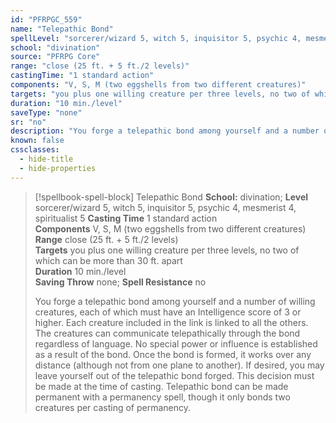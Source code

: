 ```yaml
---
id: "PFRPGC_559"
name: "Telepathic Bond"
spellLevel: "sorcerer/wizard 5, witch 5, inquisitor 5, psychic 4, mesmerist 4, spiritualist 5"
school: "divination"
source: "PFRPG Core"
range: "close (25 ft. + 5 ft./2 levels)"
castingTime: "1 standard action"
components: "V, S, M (two eggshells from two different creatures)"
targets: "you plus one willing creature per three levels, no two of which can be more than 30 ft. apart"
duration: "10 min./level"
saveType: "none"
sr: "no"
description: "You forge a telepathic bond among yourself and a number of willing creatures, each of which must have an Intelligence score of 3 or higher. Each creature included in the link is linked to all the others. The creatures can communicate telepathically through the bond regardless of language. No special power or influence is established as a result of the bond. Once the bond is formed, it works over any distance (although not from one plane to another).  If desired, you may leave yourself out of the telepathic bond forged. This decision must be made at the time of casting.  Telepathic bond can be made permanent with a permanency spell, though it only bonds two creatures per casting of permanency."
known: false
cssclasses:
  - hide-title
  - hide-properties
---
```


> [!spellbook-spell-block] Telepathic Bond
> **School:** divination; **Level** sorcerer/wizard 5, witch 5, inquisitor 5, psychic 4, mesmerist 4, spiritualist 5
> **Casting Time** 1 standard action  
> **Components** V, S, M (two eggshells from two different creatures)  
> **Range** close (25 ft. + 5 ft./2 levels)  
> **Targets** you plus one willing creature per three levels, no two of which can be more than 30 ft. apart  
> **Duration** 10 min./level  
> **Saving Throw** none; **Spell Resistance** no
> 
> You forge a telepathic bond among yourself and a number of willing creatures, each of which must have an Intelligence score of 3 or higher. Each creature included in the link is linked to all the others. The creatures can communicate telepathically through the bond regardless of language. No special power or influence is established as a result of the bond. Once the bond is formed, it works over any distance (although not from one plane to another).  If desired, you may leave yourself out of the telepathic bond forged. This decision must be made at the time of casting.  Telepathic bond can be made permanent with a permanency spell, though it only bonds two creatures per casting of permanency.